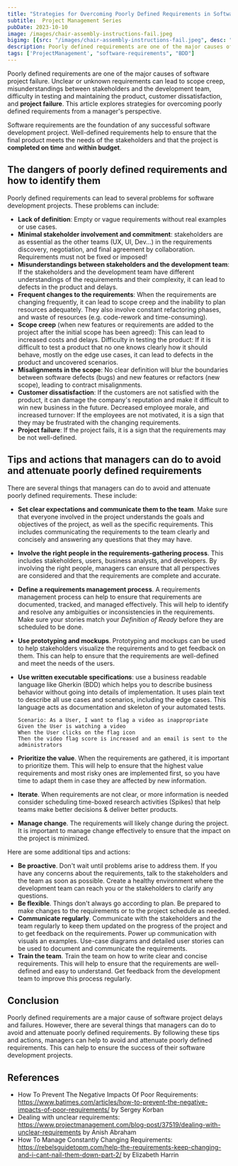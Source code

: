 ```yaml
---
title: "Strategies for Overcoming Poorly Defined Requirements in Software Development as a Manager"
subtitle:  Project Management Series
pubDate: 2023-10-10
image: /images/chair-assembly-instructions-fail.jpeg
bigimg: [{src: "/images/chair-assembly-instructions-fail.jpeg", desc: ""}]
description: Poorly defined requirements are one of the major causes of software project failure. Unclear or unknown requirements can lead to scope creep, misunderstandings between stakeholders and the development team, difficulty in testing and maintaining the product, customer dissatisfaction, and project failure. This article explores strategies for overcoming poorly defined requirements from a manager's perspective.
tags: ['ProjectManagement', "software-requirements", "BDD"]
---
```


Poorly defined requirements are one of the major causes of software project failure. Unclear or unknown requirements can lead to scope creep, misunderstandings between stakeholders and the development team, difficulty in testing and maintaining the product, customer dissatisfaction, and **project failure**. This article explores strategies for overcoming poorly defined requirements from a manager's perspective.

Software requirements are the foundation of any successful software development project. Well-defined requirements help to ensure that the final product meets the needs of the stakeholders and that the project is **completed on time** and **within budget**.

## The dangers of poorly defined requirements and how to identify them

Poorly defined requirements can lead to several problems for software development projects. These problems can include:

- **Lack of definition**:  Empty or vague requirements without real examples or use cases.
- **Minimal stakeholder involvement and commitment**: stakeholders are as essential as the other teams (UX, UI, Dev...)  in the requirements discovery, negotiation, and final agreement by collaboration. Requirements must not be fixed or imposed!
- **Misunderstandings between stakeholders and the development team**: If the stakeholders and the development team have different understandings of the requirements and their complexity, it can lead to defects in the product and delays.
- **Frequent changes to the requirements**: When the requirements are changing frequently, it can lead to scope creep and the inability to plan resources adequately. They also involve constant refactoring phases, and waste of resources (e.g. code-rework and time-consuming).
- **Scope creep**  (when new features or requirements are added to the project after the initial scope has been agreed): This can lead to increased costs and delays.
Difficulty in testing the product: If it is difficult to test a product that no one knows clearly how it should behave, mostly on the edge use cases, it can lead to defects in the product and uncovered scenarios.
- **Misalignments in the scope**: No clear definition will blur the boundaries between software defects (bugs) and new features or refactors (new scope), leading to contract misalignments.
- **Customer dissatisfaction**: If the customers are not satisfied with the product, it can damage the company's reputation and make it difficult to win new business in the future.
Decreased employee morale, and increased turnover: If the employees are not motivated, it is a sign that they may be frustrated with the changing requirements.
- **Project failure**: If the project fails, it is a sign that the requirements may be not well-defined.

## Tips and actions that managers can do to avoid and attenuate poorly defined requirements
There are several things that managers can do to avoid and attenuate poorly defined requirements. These include:

- **Set clear expectations and communicate them to the team**. Make sure that everyone involved in the project understands the goals and objectives of the project, as well as the specific requirements. This includes communicating the requirements to the team clearly and concisely and answering any questions that they may have.
- **Involve the right people in the requirements-gathering process**. This includes stakeholders, users, business analysts, and developers. By involving the right people, managers can ensure that all perspectives are considered and that the requirements are complete and accurate.
- **Define a requirements management process**. A requirements management process can help to ensure that requirements are documented, tracked, and managed effectively. This will help to identify and resolve any ambiguities or inconsistencies in the requirements. Make sure your stories match your *Definition of Ready* before they are scheduled to be done.
- **Use prototyping and mockups**. Prototyping and mockups can be used to help stakeholders visualize the requirements and to get feedback on them. This can help to ensure that the requirements are well-defined and meet the needs of the users.
- **Use written executable specifications**: use a business readable language like Gherkin (BDD) which helps you to describe business behavior without going into details of implementation.  It uses plain text to describe all use cases and scenarios, including the edge cases. This language acts as documentation and skeleton of your automated tests.

      Scenario: As a User, I want to flag a video as inappropriate
      Given the User is watching a video
      When the User clicks on the flag icon
      Then the video flag score is increased and an email is sent to the administrators

- **Prioritize the value**. When the requirements are gathered, it is important to prioritize them. This will help to ensure that the highest value requirements and most risky ones are implemented first, so you have time to adapt them in case they are affected by new information.
- **Iterate**. When requirements are not clear, or more information is needed consider scheduling time-boxed research activities (Spikes) that help teams make better decisions & deliver better products.
- **Manage change**. The requirements will likely change during the project. It is important to manage change effectively to ensure that the impact on the project is minimized.

Here are some additional tips and actions:

- **Be proactive**. Don't wait until problems arise to address them. If you have any concerns about the requirements, talk to the stakeholders and the team as soon as possible. Create a healthy environment where the development team can reach you or the stakeholders to clarify any questions.
- **Be flexible**. Things don't always go according to plan. Be prepared to make changes to the requirements or to the project schedule as needed.
- **Communicate regularly**. Communicate with the stakeholders and the team regularly to keep them updated on the progress of the project and to get feedback on the requirements.
Power up communication with visuals an examples. Use-case diagrams and detailed user stories can be used to document and communicate the requirements.
- **Train the team**. Train the team on how to write clear and concise requirements. This will help to ensure that the requirements are well-defined and easy to understand. Get feedback from the development team to improve this process regularly.


## Conclusion
Poorly defined requirements are a major cause of software project delays and failures. However, there are several things that managers can do to avoid and attenuate poorly defined requirements. By following these tips and actions, managers can help to avoid and attenuate poorly defined requirements. This can help to ensure the success of their software development projects.

## References
- How To Prevent The Negative Impacts Of Poor Requirements: https://www.batimes.com/articles/how-to-prevent-the-negative-impacts-of-poor-requirements/ by Sergey Korban
- Dealing with unclear requirements: https://www.projectmanagement.com/blog-post/37519/dealing-with-unclear-requirements by Anish Abraham
- How To Manage Constantly Changing Requirements: https://rebelsguidetopm.com/help-the-requirements-keep-changing-and-i-cant-nail-them-down-part-2/ by Elizabeth Harrin
